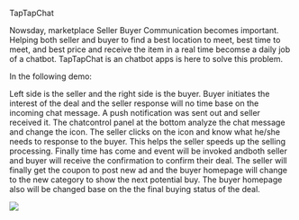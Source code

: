 TapTapChat

Nowsday, marketplace Seller Buyer Communication becomes important. Helping both seller and buyer to find a best location to meet, best time to meet, and best price and receive the item in a real time becomse a daily job of a chatbot.  TapTapChat is an chatbot apps is here to solve this problem.

In the following demo: 

Left side is the seller and the right side is the buyer. Buyer initiates the interest of the deal and the seller response will no time base on the incoming chat message. A push notification was sent out and seller received it. The chatcontrol panel at the bottom analyze the chat message and change the icon. The seller clicks on the icon and know what he/she needs to response to the buyer. This helps the seller speeds up the selling processing. Finally time has come and event will be invoked andboth seller and buyer will receive the confirmation to confirm their deal. The seller will finally get the coupon to post new ad and the buyer homepage will change to the new category to show the next potential buy. The buyer homepage also will be changed base on the the final buying status of the deal. 


<IMG SRC="https://github.com/cassiomo/taptapchat/blob/master/taptapchatfinal3.gif?raw=true">

